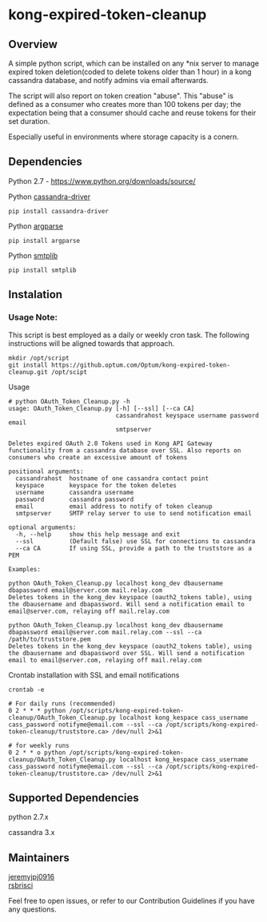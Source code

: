 # kong-expired-token-cleanup
## Overview
A simple python script, which can be installed on any *nix server to manage expired token deletion(coded to delete tokens older than 1 hour) in a kong cassandra database, and notify admins via email afterwards.

The script will also report on token creation "abuse". This "abuse" is defined as a consumer who creates more than 100 tokens per day; the expectation being that a consumer should cache and reuse tokens for their set duration.

Especially useful in environments where storage capacity is a conern.

## Dependencies
Python 2.7 - https://www.python.org/downloads/source/

Python [cassandra-driver](https://datastax.github.io/python-driver/installation.html)
```
pip install cassandra-driver
```

Python [argparse](https://docs.python.org/2.7/library/argparse.html)
```
pip install argparse
```

Python [smtplib](https://docs.python.org/2/library/smtplib.html)
```
pip install smtplib
```

## Instalation
### Usage Note:
This script is best employed as a daily or weekly cron task. The following instructions will be aligned towards that approach.

```
mkdir /opt/script
git install https://github.optum.com/Optum/kong-expired-token-cleanup.git /opt/scipt
```

Usage
```
# python OAuth_Token_Cleanup.py -h
usage: OAuth_Token_Cleanup.py [-h] [--ssl] [--ca CA]
                              cassandrahost keyspace username password email
                              smtpserver

Deletes expired OAuth 2.0 Tokens used in Kong API Gateway functionality from a cassandra database over SSL. Also reports on consumers who create an excessive amount of tokens

positional arguments:
  cassandrahost  hostname of one cassandra contact point
  keyspace       keyspace for the token deletes
  username       cassandra username
  password       cassandra password
  email          email address to notify of token cleanup
  smtpserver     SMTP relay server to use to send notification email

optional arguments:
  -h, --help     show this help message and exit
  --ssl          (Default false) use SSL for connections to cassandra
  --ca CA        If using SSL, provide a path to the truststore as a PEM

Examples:

python OAuth_Token_Cleanup.py localhost kong_dev dbausername dbapassword email@server.com mail.relay.com
Deletes tokens in the kong_dev keyspace (oauth2_tokens table), using the dbausername and dbapassword. Will send a notification email to email@server.com, relaying off mail.relay.com

python OAuth_Token_Cleanup.py localhost kong_dev dbausername dbapassword email@server.com mail.relay.com --ssl --ca /path/to/truststore.pem
Deletes tokens in the kong_dev keyspace (oauth2_tokens table), using the dbausername and dbapassword over SSL. Will send a notification email to email@server.com, relaying off mail.relay.com
```

Crontab installation with SSL and email notifications
```
crontab -e

# For daily runs (recommended)
0 2 * * * python /opt/scripts/kong-expired-token-cleanup/OAuth_Token_Cleanup.py localhost kong_kespace cass_username cass_password notifyme@email.com --ssl --ca /opt/scripts/kong-expired-token-cleanup/truststore.ca> /dev/null 2>&1

# for weekly runs
0 2 * * o python /opt/scripts/kong-expired-token-cleanup/OAuth_Token_Cleanup.py localhost kong_kespace cass_username cass_password notifyme@email.com --ssl --ca /opt/scripts/kong-expired-token-cleanup/truststore.ca> /dev/null 2>&1
```
## Supported Dependencies 
python 2.7.x 

cassandra 3.x

## Maintainers
[jeremyjpj0916](https://github.com/jeremyjpj0916)  
[rsbrisci](https://github.com/rsbrisci)  

Feel free to open issues, or refer to our Contribution Guidelines if you have any questions.
